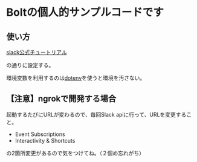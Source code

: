# Boltの個人的サンプルコードです

## 使い方

[slack公式チュートリアル](https://slack.dev/bolt-js/ja-jp/tutorial/getting-started)

の通りに設定する。

環境変数を利用するのは[dotenv](https://www.npmjs.com/package/dotenv)を使うと環境を汚さない。

## 【注意】ngrokで開発する場合

起動するたびにURLが変わるので、毎回Slack apiに行って、URLを変更すること。

- Event Subscriptions
- Interactivity & Shortcuts

の2箇所変更があるので気をつけてね。（２個め忘れがち）
